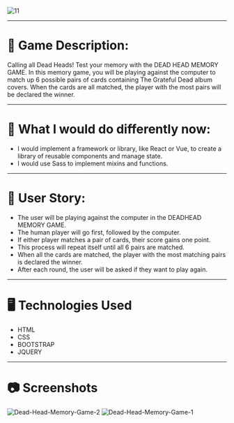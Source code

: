 

![11](https://github.com/jennherrarte/dead-head-memory-game/assets/36706323/c50fb6f0-db15-4350-9dbd-658def415f95)

***
# 🎸 Game Description:

Calling all Dead Heads! Test your memory with the DEAD HEAD MEMORY GAME. In this memory game, you will be playing against the computer to match up 6 possible pairs of cards containing The Grateful Dead album covers. When the cards are all matched, the player with the most pairs will be declared the winner.

***
# 🤔 What I would do differently now: 
 
* I would implement a framework or library, like React or Vue, to create a library of reusable components and manage state.
* I would use Sass to implement mixins and functions. 
  
***
# 📖 User Story: 

* The user will be playing against the computer in the DEADHEAD MEMORY GAME. 
* The human player will go first, followed by the computer. 
* If either player matches a pair of cards, their score gains one point. 
* This process will repeat itself until all 6 pairs are matched. 
* When all the cards are matched, the player with the most matching pairs is declared the winner. 
* After each round, the user will be asked if they want to play again. 
***
# 🖥️ Technologies Used

* HTML
* CSS
* BOOTSTRAP 
* JQUERY 
***
# 📷 Screenshots
![Dead-Head-Memory-Game-2](https://user-images.githubusercontent.com/36706323/119278222-bc374180-bbd8-11eb-8ec8-798d5ddaa65a.png)
![Dead-Head-Memory-Game-1](https://user-images.githubusercontent.com/36706323/119278224-be999b80-bbd8-11eb-9df1-f31e74da06f0.png)


